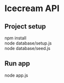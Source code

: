 # Icecream API

## Project setup

npm install  
node database/setup.js  
node database/seed.js  


## Run app

node app.js  

